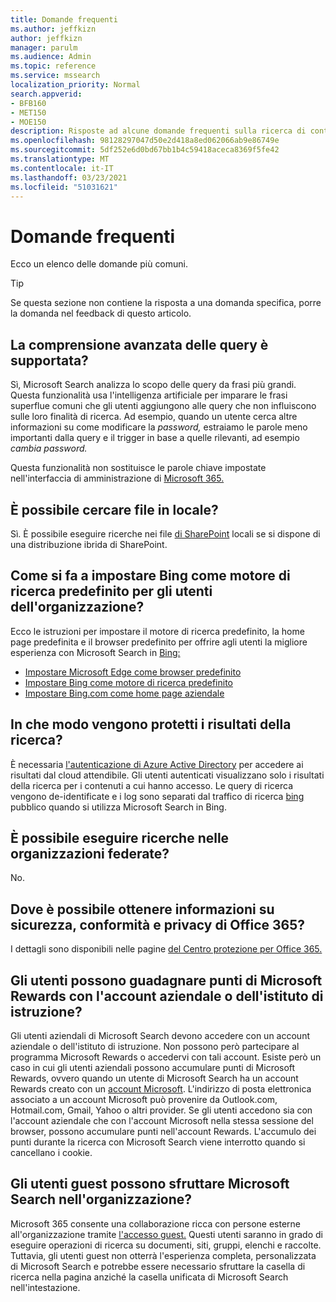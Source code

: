 ```yaml
---
title: Domande frequenti
ms.author: jeffkizn
author: jeffkizn
manager: parulm
ms.audience: Admin
ms.topic: reference
ms.service: mssearch
localization_priority: Normal
search.appverid:
- BFB160
- MET150
- MOE150
description: Risposte ad alcune domande frequenti sulla ricerca di contenuti nell'organizzazione e su Microsoft Search
ms.openlocfilehash: 98128297047d50e2d418a8ed062066ab9e86749e
ms.sourcegitcommit: 5df252e6d0bd67bb1b4c59418aceca8369f5fe42
ms.translationtype: MT
ms.contentlocale: it-IT
ms.lasthandoff: 03/23/2021
ms.locfileid: "51031621"
---
```

<!-- markdownlint-disable no-trailing-punctuation -->
# <a name="frequently-asked-questions"></a>Domande frequenti

Ecco un elenco delle domande più comuni.

> [!TIP]
> Se questa sezione non contiene la risposta a una domanda specifica, porre la domanda nel feedback di questo articolo.

## <a name="is-advanced-query-understanding-supported"></a>La comprensione avanzata delle query è supportata?

Sì, Microsoft Search analizza lo scopo delle query da frasi più grandi. Questa funzionalità usa l'intelligenza artificiale per imparare le frasi superflue comuni che gli utenti aggiungono alle query che non influiscono sulle loro finalità di ricerca. Ad esempio, quando un utente cerca altre informazioni su come modificare la *password,* estraiamo le parole meno importanti dalla query e il trigger in base a quelle rilevanti, ad esempio *cambia password.*
  
Questa funzionalità non sostituisce le parole chiave impostate nell'interfaccia di amministrazione di [Microsoft 365.](https://admin.microsoft.com)
  
## <a name="can-you-search-for-files-on-premises"></a>È possibile cercare file in locale?

Sì. È possibile eseguire ricerche nei file [di SharePoint](http://sharepoint.com/) locali se si dispone di una distribuzione ibrida di SharePoint.
  
## <a name="how-do-i-make-bing-the-default-search-engine-for-people-in-my-org"></a>Come si fa a impostare Bing come motore di ricerca predefinito per gli utenti dell'organizzazione?

Ecco le istruzioni per impostare il motore di ricerca predefinito, la home page predefinita e il browser predefinito per offrire agli utenti la migliore esperienza con Microsoft Search in [Bing:](https://Bing.com)

- [Impostare Microsoft Edge come browser predefinito](/deployedge/edge-default-browser)
- [Impostare Bing come motore di ricerca predefinito](set-default-search-engine.md)
- [Impostare Bing.com come home page aziendale](set-default-homepage.md)

## <a name="how-are-my-search-results-protected"></a>In che modo vengono protetti i risultati della ricerca?

È necessaria [l'autenticazione di Azure Active Directory](/azure/active-directory/) per accedere ai risultati dal cloud attendibile. Gli utenti autenticati visualizzano solo i risultati della ricerca per i contenuti a cui hanno accesso. Le query di ricerca vengono de-identificate e i log sono separati dal traffico di ricerca [bing](https://Bing.com) pubblico quando si utilizza Microsoft Search in Bing.

## <a name="can-i-search-across-federated-organizations"></a>È possibile eseguire ricerche nelle organizzazioni federate?

No.

## <a name="where-can-i-get-info-about-office-365-security-compliance-and-privacy"></a>Dove è possibile ottenere informazioni su sicurezza, conformità e privacy di Office 365?

I dettagli sono disponibili nelle pagine [del Centro protezione per Office 365.](https://www.microsoft.com/TrustCenter/CloudServices/office365/default.aspx)

## <a name="can-users-earn-microsoft-rewards-points-with-their-work-or-school-account"></a>Gli utenti possono guadagnare punti di Microsoft Rewards con l'account aziendale o dell'istituto di istruzione?

Gli utenti aziendali di Microsoft Search devono accedere con un account aziendale o dell'istituto di istruzione. Non possono però partecipare al programma Microsoft Rewards o accedervi con tali account. Esiste però un caso in cui gli utenti aziendali possono accumulare punti di Microsoft Rewards, ovvero quando un utente di Microsoft Search ha un account Rewards creato con un [account Microsoft](https://www.microsoft.com/welcome?rtc=1). L'indirizzo di posta elettronica associato a un account Microsoft può provenire da Outlook.com, Hotmail.com, Gmail, Yahoo o altri provider. Se gli utenti accedono sia con l'account aziendale che con l'account Microsoft nella stessa sessione del browser, possono accumulare punti nell'account Rewards. L'accumulo dei punti durante la ricerca con Microsoft Search viene interrotto quando si cancellano i cookie.

## <a name="can-guest-users-leverage-microsoft-search-in-my-organization"></a>Gli utenti guest possono sfruttare Microsoft Search nell'organizzazione?

Microsoft 365 consente una collaborazione ricca con persone esterne all'organizzazione tramite [l'accesso guest.](/microsoft-365/solutions/collaborate-with-people-outside-your-organization) Questi utenti saranno in grado di eseguire operazioni di ricerca su documenti, siti, gruppi, elenchi e raccolte. Tuttavia, gli utenti guest non otterrà l'esperienza completa, personalizzata di Microsoft Search e potrebbe essere necessario sfruttare la casella di ricerca nella pagina anziché la casella unificata di Microsoft Search nell'intestazione.